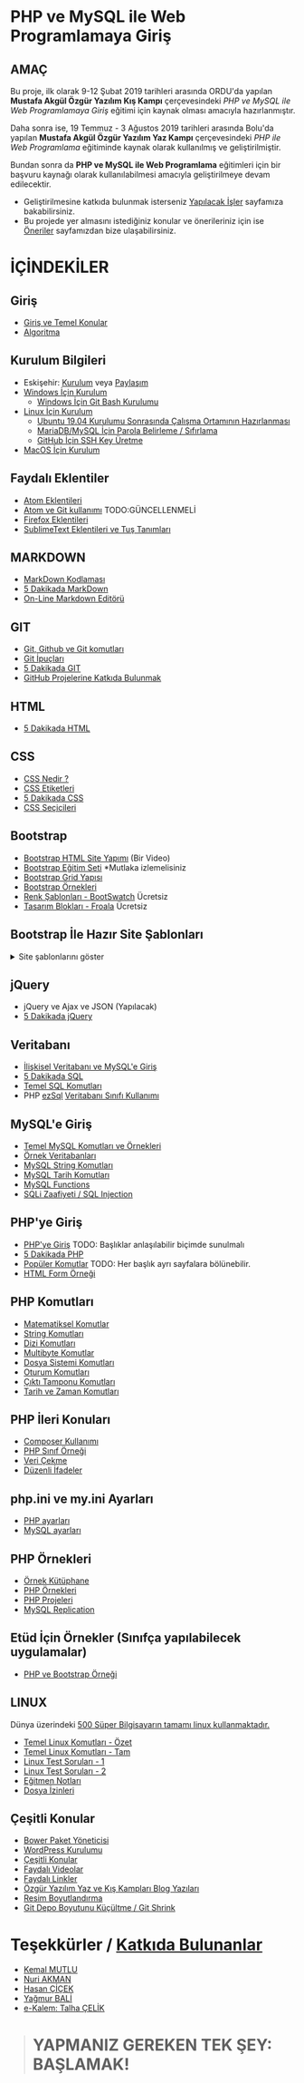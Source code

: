 
# PHP ve MySQL ile Web Programlamaya Giriş

## AMAÇ
Bu proje, ilk olarak 9-12 Şubat 2019 tarihleri arasında ORDU'da yapılan **Mustafa Akgül Özgür Yazılım Kış Kampı** çerçevesindeki *PHP ve MySQL ile Web Programlamaya Giriş* eğitimi için kaynak olması amacıyla hazırlanmıştır.

Daha sonra ise, 19 Temmuz - 3 Ağustos 2019 tarihleri arasında Bolu'da yapılan **Mustafa Akgül Özgür Yazılım Yaz Kampı** çerçevesindeki *PHP ile Web Programlama* eğitiminde kaynak olarak kullanılmış ve geliştirilmiştir.

Bundan sonra da **PHP ve MySQL ile Web Programlama** eğitimleri için bir başvuru kaynağı olarak kullanılabilmesi amacıyla geliştirilmeye devam edilecektir.

- Geliştirilmesine katkıda bulunmak isterseniz [Yapılacak İşler](./konular/yapilacak.isler.md) sayfamıza bakabilirsiniz.
- Bu projede yer almasını istediğiniz konular ve önerileriniz için ise  [Öneriler](./konular/oneriler.md) sayfamızdan bize ulaşabilirsiniz.


# İÇİNDEKİLER

## Giriş
- [Giriş ve Temel Konular](./konular/giris.konulari.md)
- [Algoritma](./konular/algoritma.md)


## Kurulum Bilgileri
- Eskişehir: [Kurulum](./konular/eskisehir.md) veya [Paylaşım](./konular/eskisehir.paylasim.md)
- [Windows İçin Kurulum](./konular/kurulum.menu.windows.md)
   - [Windows İçin Git Bash Kurulumu](./konular/kurulum.windows.gitbash.md)
- [Linux İçin Kurulum](./konular/kurulum.menu.linux.md)
  - [Ubuntu 19.04 Kurulumu Sonrasında Çalışma Ortamının Hazırlanması](./konular/ayarlar.ubuntu.md)
  - [MariaDB/MySQL İçin Parola Belirleme / Sıfırlama](./konular/ayarlar.mariadb.md)
  - [GitHub İçin SSH Key Üretme](./konular/ayarlar.sshkey.md)
- [MacOS İçin Kurulum](./konular/kurulum.menu.macos.md)


## Faydalı Eklentiler
- [Atom Eklentileri](./konular/eklentiler.atom.md)  
- [Atom ve Git kullanımı](./konular/kullanim.atom.git.md) TODO:GÜNCELLENMELİ
- [Firefox Eklentileri](./konular/eklentiler.firefox.md)  
- [SublimeText Eklentileri ve Tuş Tanımları](./konular/eklentiler.sublimetext.md)


## MARKDOWN
- [MarkDown Kodlaması](./konular/markdown.kodlama.md)
- [5 Dakikada MarkDown](https://learnxinyminutes.com/docs/tr-tr/markdown-tr/)
- [On-Line Markdown Editörü](https://stackedit.io/)


## GIT
- [Git, Github ve Git komutları](./konular/komutlar.git.md)
- [Git İpuçları](./konular/komutlar.git.ipuclari.md)
- [5 Dakikada GIT](https://learnxinyminutes.com/docs/tr-tr/git-tr/)
- [GitHub Projelerine Katkıda Bulunmak](./konular/github.projelerine.katkida.bulunmak.md)


## HTML
- [5 Dakikada HTML](https://learnxinyminutes.com/docs/tr-tr/html-tr/)


## CSS
- [CSS Nedir ?](./konular/ornek.css.md)
- [CSS Etiketleri](./konular/etiketler.css.md)
- [5 Dakikada CSS](https://learnxinyminutes.com/docs/tr-tr/css-tr/)
- [CSS Seçicileri](./konular/seciciler.css.md)


## Bootstrap
- [Bootstrap HTML Site Yapımı](https://www.youtube.com/watch?v=kLby3L7u-NQ) (Bir Video)
- [Bootstrap Eğitim Seti](https://www.youtube.com/playlist?list=PLsB7NoPcJGyyGsG-wopLSqZ_1DVEVxLWY) *Mutlaka izlemelisiniz
- [Bootstrap Grid Yapısı](./konular/bootstrap.grid.md)
- [Bootstrap Örnekleri](./konular/bootstrap.ornekleri.md)
- [Renk Şablonları - BootSwatch](https://github.com/thomaspark/bootswatch) Ücretsiz
- [Tasarım Blokları - Froala](https://github.com/froala/design-blocks) Ücretsiz


## Bootstrap İle Hazır Site Şablonları
<details>
<summary>Site şablonlarını göster</summary>

- [Tabler](https://tabler.io/)
- [Modern Bussiness](https://startbootstrap.com/templates/modern-business/)
- [SB Admin](https://startbootstrap.com/templates/sb-admin/)
- [SB Admin 2](https://startbootstrap.com/themes/sb-admin-2/)
- [Freelancer](https://startbootstrap.com/themes/freelancer/)
- [Shards Dashboard](https://github.com/DesignRevision/shards-dashboard)
- [Sleek Dashboard](https://github.com/tafcoder/sleek-dashboard)
- [Purple Fee Admin Template](https://www.bootstrapdash.com/product/purple-free-admin-template/)
- [AdminLTE Admin Dashboard Template](https://adminlte.io/)
- [Pixel Lite](https://graygrids.com/item/pixel-lite-free-bootstrap-4-ui-kit/)
- [Free Bootstrap Templates](https://themefisher.com/free-bootstrap-templates/)
- [Mobirise Free Templates](https://mobirise.com/free-template/)
- [Metro UI](https://metroui.org.ua/)
- [One UI Kit](https://github.com/OssamaZ/One-ui-kit)
- [CSS Mint](http://arunmichaeldsouza.github.io/CSS-Mint/)
- [Sport UI Kit](https://w3layouts.com/spot-ui-kit-a-flat-bootstrap-responsive-web-template/)
- [w3layouts.com](https://w3layouts.com/)

</details>



## jQuery
- jQuery ve Ajax ve JSON (Yapılacak)
- [5 Dakikada jQuery](https://learnxinyminutes.com/docs/jquery/)


## Veritabanı
- [İlişkisel Veritabanı ve MySQL'e Giriş](./konular/iliskisel.veritabani.md)  
- [5 Dakikada SQL](https://learnxinyminutes.com/docs/sql/)  
- [Temel SQL Komutları](./konular/temel.sql.komutlari.md)
- PHP [ezSql](https://github.com/ezSQL/ezsql/wiki) [Veritabanı Sınıfı Kullanımı](https://scetinkaya.com/php-ezsql-veritabani-sinifi-kullanimi/)


## MySQL'e Giriş
- [Temel MySQL Komutları ve Örnekleri](./konular/giris.konulari.mysql.md)
- [Örnek Veritabanları](https://github.com/nuriakman/Ornek_Veri_Setleri)
- [MySQL String Komutları](./konular/komutlar.mysql.string.md)
- [MySQL Tarih Komutları](./konular/komutlar.mysql.tarih.md)
- [MySQL Functions](./konular/komutlar.mysql.all.md)
- [SQLi Zaafiyeti / SQL Injection](./konular/SQLi.md)


## PHP'ye Giriş
- [PHP'ye Giriş](./konular/giris.konulari.php.md) TODO: Başlıklar anlaşılabilir biçimde sunulmalı
- [5 Dakikada PHP](https://learnxinyminutes.com/docs/tr-tr/php-tr/)
- [Popüler Komutlar](./konular/komutlar.populer.md) TODO: Her başlık ayrı sayfalara bölünebilir.
- [HTML Form Örneği](./konular/ornek.html.form.md)


## PHP Komutları
- [Matematiksel Komutlar](./konular/komutlar.matematik.md)
- [String Komutları](./konular/komutlar.string.md)
- [Dizi Komutları](./konular/komutlar.diziler.md)
- [Multibyte Komutlar](./konular/komutlar.multibyte.md)
- [Dosya Sistemi Komutları](./konular/komutlar.dosyasistemi.md)
- [Oturum Komutları](./konular/komutlar.oturum.md)
- [Çıktı Tamponu Komutları](./konular/komutlar.ciktitamponu.md)
- [Tarih ve Zaman Komutları](./konular/komutlar.tarihzaman.md)


## PHP İleri Konuları
- [Composer Kullanımı](./konular/kullanim.composer.md)
- [PHP Sınıf Örneği](./konular/class.ornegi.md)
- [Veri Çekme](./konular/curl.ornegi.md)
- [Düzenli İfadeler](./konular/php.regex.md)

## php.ini ve my.ini Ayarları
- [PHP ayarları](./konular/ayarlar.php.ini.md)
- [MySQL ayarları](./konular/ayarlar.mysql.ini.md)


## PHP Örnekleri
- [Örnek Kütüphane](./konular/ornek.kutuphane.md)
- [PHP Örnekleri](./konular/php.ornekleri.md)
- [PHP Projeleri](./konular/php.projeleri.md)
- [MySQL Replication](./konular/mysql.replication.md)


## Etüd İçin Örnekler (Sınıfça yapılabilecek uygulamalar)
- [PHP ve Bootstrap Örneği](./etud/etud.01.bootstrap.php)


## LINUX
Dünya üzerindeki [500 Süper Bilgisayarın tamamı linux kullanmaktadır.](https://www.top500.org/statistics/details/osfam/1)
- [Temel Linux Komutları - Özet](./konular/linux.temel.komutlar.md)
- [Temel Linux Komutları - Tam](./konular/linux.temel.komutlar.fazlasi.md)
- [Linux Test Soruları - 1](./konular/linux.test.sorulari-1.md)
- [Linux Test Soruları - 2](./konular/linux.test.sorulari-2.md)
- [Eğitmen Notları](./konular/egitmen.notlari.md)
- [Dosya İzinleri](./konular/dosya.izinleri.md)



## Çeşitli Konular
- [Bower Paket Yöneticisi](./konular/bower.md)
- [WordPress Kurulumu](./konular/cesitli.wordpress.md)
- [Çeşitli Konular](./konular/cesitli.konular.md)
- [Faydalı Videolar](./konular/faydali.videolar.md)
- [Faydalı Linkler](./konular/faydali.linkler.md)
- [Özgür Yazılım Yaz ve Kış Kampları Blog Yazıları](./konular/blog.yazilari.md)
- [Resim Boyutlandırma](./konular/faydali.resizeimage.md)
- [Git Depo Boyutunu Küçültme / Git Shrink](./konular/faydali.gitshrink.md)

# Teşekkürler / [Katkıda Bulunanlar](https://github.com/nuriakman/PHP-Egitimi/graphs/contributors)
* [Kemal MUTLU](https://github.com/kemalmutlu)
* [Nuri AKMAN](https://github.com/nuriakman)
* [Hasan ÇİÇEK](https://github.com/yeniceri1453)
* [Yağmur BALİ](https://github.com/yagmurb)
* [e-Kalem: Talha ÇELİK ](https://github.com/ekalem)

> # YAPMANIZ GEREKEN TEK ŞEY: BAŞLAMAK!
